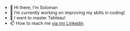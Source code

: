 - 👋 Hi there, I’m Soloman
- 👀 I’m currently working on improving my skills in coding!
- 🌱 I want to master Tableau!
- 📫 How to reach me <a href="https://www.linkedin.com/in/soloman-a/ ">via my Linkedin</a>

<!---
Solomansjib/Solomansjib is a ✨ special ✨ repository because its `README.md` (this file) appears on your GitHub profile.
You can click the Preview link to take a look at your changes.
--->
